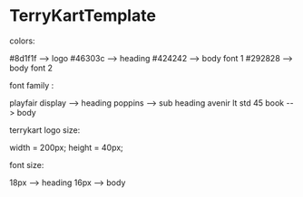 # TerryKartTemplate


colors:

#8d1f1f --> logo
#46303c --> heading
#424242 --> body font 1
#292828 --> body font 2


font family :

playfair display  --> heading
poppins  --> sub heading
avenir lt std 45 book  --> body


terrykart logo size:

width = 200px;
height = 40px;


font size:

18px --> heading
16px --> body

